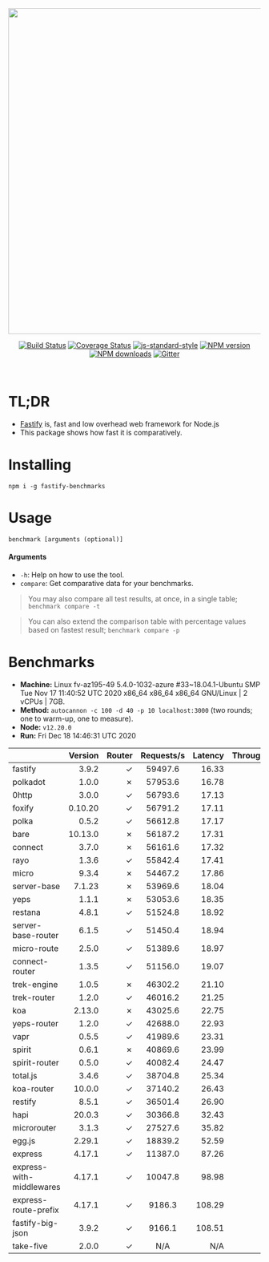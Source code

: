<div align="center">
<img src="https://github.com/fastify/graphics/raw/master/full-logo.png" width="650" height="auto"/>
</div>

<div align="center">

[![Build Status](https://travis-ci.org/fastify/fastify.svg?branch=master)](https://travis-ci.org/fastify/fastify)
[![Coverage Status](https://coveralls.io/repos/github/fastify/fastify/badge.svg?branch=master)](https://coveralls.io/github/fastify/fastify?branch=master)
[![js-standard-style](https://img.shields.io/badge/code%20style-standard-brightgreen.svg?style=flat)](http://standardjs.com/)
[![NPM version](https://img.shields.io/npm/v/fastify.svg?style=flat)](https://www.npmjs.com/package/fastify)
[![NPM downloads](https://img.shields.io/npm/dm/fastify.svg?style=flat)](https://www.npmjs.com/package/fastify) [![Gitter](https://badges.gitter.im/gitterHQ/gitter.svg)](https://gitter.im/fastify)
</div>
<br />

# TL;DR

* [Fastify](https://github.com/fastify/fastify) is, fast and low overhead web framework for Node.js
* This package shows how fast it is comparatively.

# Installing

```
npm i -g fastify-benchmarks
```

# Usage

```
benchmark [arguments (optional)]
```

#### Arguments

* `-h`: Help on how to use the tool.
* `compare`: Get comparative data for your benchmarks.

> You may also compare all test results, at once, in a single table; `benchmark compare -t`

> You can also extend the comparison table with percentage values based on fastest result; `benchmark compare -p`
# Benchmarks
* __Machine:__ Linux fv-az195-49 5.4.0-1032-azure #33~18.04.1-Ubuntu SMP Tue Nov 17 11:40:52 UTC 2020 x86_64 x86_64 x86_64 GNU/Linux | 2 vCPUs | 7GB.
* __Method:__ `autocannon -c 100 -d 40 -p 10 localhost:3000` (two rounds; one to warm-up, one to measure).
* __Node:__ `v12.20.0`
* __Run:__ Fri Dec 18 14:46:31 UTC 2020

|                          | Version | Router | Requests/s | Latency | Throughput/Mb |
| :--                      | --:     | --:    | :-:        | --:     | --:           |
| fastify                  | 3.9.2   | ✓      | 59497.6    | 16.33   | 10.61         |
| polkadot                 | 1.0.0   | ✗      | 57953.6    | 16.78   | 10.34         |
| 0http                    | 3.0.0   | ✓      | 56793.6    | 17.13   | 10.13         |
| foxify                   | 0.10.20 | ✓      | 56791.2    | 17.11   | 9.32          |
| polka                    | 0.5.2   | ✓      | 56612.8    | 17.17   | 10.10         |
| bare                     | 10.13.0 | ✗      | 56187.2    | 17.31   | 10.02         |
| connect                  | 3.7.0   | ✗      | 56161.6    | 17.32   | 10.02         |
| rayo                     | 1.3.6   | ✓      | 55842.4    | 17.41   | 9.96          |
| micro                    | 9.3.4   | ✗      | 54467.2    | 17.86   | 9.71          |
| server-base              | 7.1.23  | ✗      | 53969.6    | 18.04   | 9.63          |
| yeps                     | 1.1.1   | ✗      | 53053.6    | 18.35   | 9.46          |
| restana                  | 4.8.1   | ✓      | 51524.8    | 18.92   | 9.19          |
| server-base-router       | 6.1.5   | ✓      | 51450.4    | 18.94   | 9.18          |
| micro-route              | 2.5.0   | ✓      | 51389.6    | 18.97   | 9.17          |
| connect-router           | 1.3.5   | ✓      | 51156.0    | 19.07   | 9.12          |
| trek-engine              | 1.0.5   | ✗      | 46302.2    | 21.10   | 7.59          |
| trek-router              | 1.2.0   | ✓      | 46016.2    | 21.25   | 7.55          |
| koa                      | 2.13.0  | ✗      | 43025.6    | 22.75   | 7.67          |
| yeps-router              | 1.2.0   | ✓      | 42688.0    | 22.93   | 7.61          |
| vapr                     | 0.5.5   | ✓      | 41989.6    | 23.31   | 6.89          |
| spirit                   | 0.6.1   | ✗      | 40869.6    | 23.99   | 7.29          |
| spirit-router            | 0.5.0   | ✓      | 40082.4    | 24.47   | 7.15          |
| total.js                 | 3.4.6   | ✓      | 38704.8    | 25.34   | 11.85         |
| koa-router               | 10.0.0  | ✓      | 37140.2    | 26.43   | 6.62          |
| restify                  | 8.5.1   | ✓      | 36501.4    | 26.90   | 6.58          |
| hapi                     | 20.0.3  | ✓      | 30366.8    | 32.43   | 5.42          |
| microrouter              | 3.1.3   | ✓      | 27527.6    | 35.82   | 4.91          |
| egg.js                   | 2.29.1  | ✓      | 18839.2    | 52.59   | 6.63          |
| express                  | 4.17.1  | ✓      | 11387.0    | 87.26   | 2.03          |
| express-with-middlewares | 4.17.1  | ✓      | 10047.8    | 98.98   | 3.85          |
| express-route-prefix     | 4.17.1  | ✓      | 9186.3     | 108.29  | 3.40          |
| fastify-big-json         | 3.9.2   | ✓      | 9166.1     | 108.51  | 105.45        |
| take-five                | 2.0.0   | ✓      | N/A        | N/A     | N/A           |
